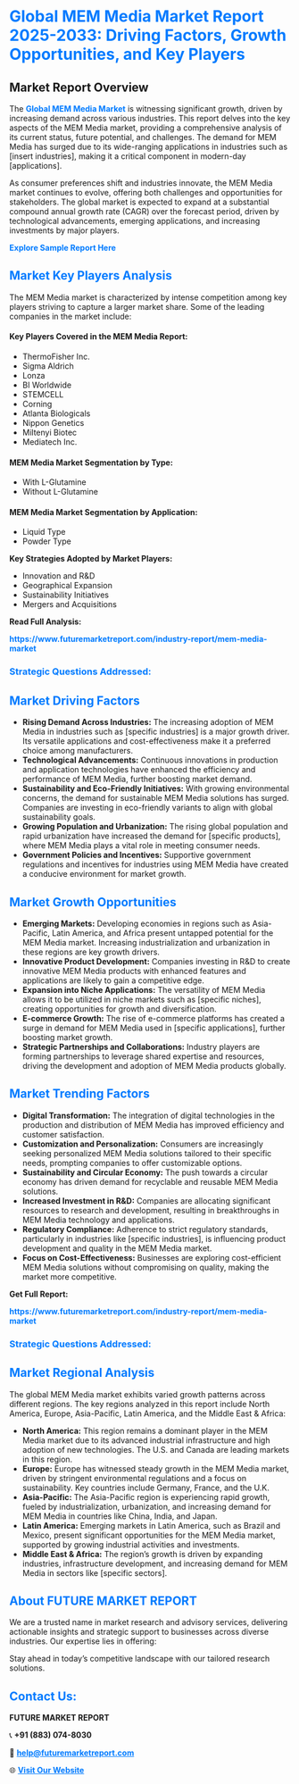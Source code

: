<h1 style="color: #007BFF;">Global MEM Media Market Report 2025-2033: Driving Factors, Growth Opportunities, and Key Players</h1>

<section id="overview">
<h2>Market Report Overview</h2>
<p>The <a href="https://www.futuremarketreport.com/industry-report/mem-media-market" style="color: #007BFF; text-decoration: none;"><strong>Global MEM Media Market</strong></a> is witnessing significant growth, driven by increasing demand across various industries. This report delves into the key aspects of the MEM Media market, providing a comprehensive analysis of its current status, future potential, and challenges. The demand for MEM Media has surged due to its wide-ranging applications in industries such as [insert industries], making it a critical component in modern-day [applications].</p>
<p>As consumer preferences shift and industries innovate, the MEM Media market continues to evolve, offering both challenges and opportunities for stakeholders. The global market is expected to expand at a substantial compound annual growth rate (CAGR) over the forecast period, driven by technological advancements, emerging applications, and increasing investments by major players.</p>
</section>

<section id="overview">
<p><a href="https://www.futuremarketreport.com/request-sample/reportId=35331" style="color: #007BFF; text-decoration: none;"><strong>Explore Sample Report Here</strong></a></p>
</section>

<section id="key-players">
<h2 style="color: #007BFF;">Market Key Players Analysis</h2>
<p>The MEM Media market is characterized by intense competition among key players striving to capture a larger market share. Some of the leading companies in the market include:</p>
<h4>Key Players Covered in the MEM Media Report:</h4>
<ul><li>ThermoFisher Inc.</li><li>Sigma Aldrich</li><li>Lonza</li><li>BI Worldwide</li><li>STEMCELL</li><li>Corning</li><li>Atlanta Biologicals</li><li>Nippon Genetics</li><li>Miltenyi Biotec</li><li>Mediatech Inc.</li></ul>
<h4>MEM Media Market Segmentation by Type:</h4>
<ul><li>With L-Glutamine</li><li>Without L-Glutamine</li></ul>

<h4>MEM Media Market Segmentation by Application:</h4>
<ul><li>Liquid Type</li><li>Powder Type</li></ul>
<p><strong>Key Strategies Adopted by Market Players:</strong></p>
<ul>
<li>Innovation and R&D</li>
<li>Geographical Expansion</li>
<li>Sustainability Initiatives</li>
<li>Mergers and Acquisitions</li>
</ul>
</section>

<section>
<p><strong>Read Full Analysis: </strong></p><a href="https://www.futuremarketreport.com/industry-report/mem-media-market" style="color: #007BFF; text-decoration: none;"><strong>https://www.futuremarketreport.com/industry-report/mem-media-market</strong></a>
<h3 style="color: #007BFF;">Strategic Questions Addressed:</h3>
</section>

<section id="driving-factors">
<h2 style="color: #007BFF;">Market Driving Factors</h2>
<ul>
<li><strong>Rising Demand Across Industries:</strong> The increasing adoption of MEM Media in industries such as [specific industries] is a major growth driver. Its versatile applications and cost-effectiveness make it a preferred choice among manufacturers.</li>
<li><strong>Technological Advancements:</strong> Continuous innovations in production and application technologies have enhanced the efficiency and performance of MEM Media, further boosting market demand.</li>
<li><strong>Sustainability and Eco-Friendly Initiatives:</strong> With growing environmental concerns, the demand for sustainable MEM Media solutions has surged. Companies are investing in eco-friendly variants to align with global sustainability goals.</li>
<li><strong>Growing Population and Urbanization:</strong> The rising global population and rapid urbanization have increased the demand for [specific products], where MEM Media plays a vital role in meeting consumer needs.</li>
<li><strong>Government Policies and Incentives:</strong> Supportive government regulations and incentives for industries using MEM Media have created a conducive environment for market growth.</li>
</ul>
</section>

<section id="growth-opportunities">
<h2 style="color: #007BFF;">Market Growth Opportunities</h2>
<ul>
<li><strong>Emerging Markets:</strong> Developing economies in regions such as Asia-Pacific, Latin America, and Africa present untapped potential for the MEM Media market. Increasing industrialization and urbanization in these regions are key growth drivers.</li>
<li><strong>Innovative Product Development:</strong> Companies investing in R&D to create innovative MEM Media products with enhanced features and applications are likely to gain a competitive edge.</li>
<li><strong>Expansion into Niche Applications:</strong> The versatility of MEM Media allows it to be utilized in niche markets such as [specific niches], creating opportunities for growth and diversification.</li>
<li><strong>E-commerce Growth:</strong> The rise of e-commerce platforms has created a surge in demand for MEM Media used in [specific applications], further boosting market growth.</li>
<li><strong>Strategic Partnerships and Collaborations:</strong> Industry players are forming partnerships to leverage shared expertise and resources, driving the development and adoption of MEM Media products globally.</li>
</ul>
</section>

<section id="trending-factors">
<h2 style="color: #007BFF;">Market Trending Factors</h2>
<ul>
<li><strong>Digital Transformation:</strong> The integration of digital technologies in the production and distribution of MEM Media has improved efficiency and customer satisfaction.</li>
<li><strong>Customization and Personalization:</strong> Consumers are increasingly seeking personalized MEM Media solutions tailored to their specific needs, prompting companies to offer customizable options.</li>
<li><strong>Sustainability and Circular Economy:</strong> The push towards a circular economy has driven demand for recyclable and reusable MEM Media solutions.</li>
<li><strong>Increased Investment in R&D:</strong> Companies are allocating significant resources to research and development, resulting in breakthroughs in MEM Media technology and applications.</li>
<li><strong>Regulatory Compliance:</strong> Adherence to strict regulatory standards, particularly in industries like [specific industries], is influencing product development and quality in the MEM Media market.</li>
<li><strong>Focus on Cost-Effectiveness:</strong> Businesses are exploring cost-efficient MEM Media solutions without compromising on quality, making the market more competitive.</li>
</ul>
</section>

<section>
<p><strong>Get Full Report: </strong></p><a href="https://www.futuremarketreport.com/industry-report/mem-media-market" style="color: #007BFF; text-decoration: none;"><strong>https://www.futuremarketreport.com/industry-report/mem-media-market</strong></a>
<h3 style="color: #007BFF;">Strategic Questions Addressed:</h3>
</section>


<section id="regional-analysis">
<h2 style="color: #007BFF;">Market Regional Analysis</h2>
<p>The global MEM Media market exhibits varied growth patterns across different regions. The key regions analyzed in this report include North America, Europe, Asia-Pacific, Latin America, and the Middle East & Africa:</p>
<ul>
<li><strong>North America:</strong> This region remains a dominant player in the MEM Media market due to its advanced industrial infrastructure and high adoption of new technologies. The U.S. and Canada are leading markets in this region.</li>
<li><strong>Europe:</strong> Europe has witnessed steady growth in the MEM Media market, driven by stringent environmental regulations and a focus on sustainability. Key countries include Germany, France, and the U.K.</li>
<li><strong>Asia-Pacific:</strong> The Asia-Pacific region is experiencing rapid growth, fueled by industrialization, urbanization, and increasing demand for MEM Media in countries like China, India, and Japan.</li>
<li><strong>Latin America:</strong> Emerging markets in Latin America, such as Brazil and Mexico, present significant opportunities for the MEM Media market, supported by growing industrial activities and investments.</li>
<li><strong>Middle East & Africa:</strong> The region’s growth is driven by expanding industries, infrastructure development, and increasing demand for MEM Media in sectors like [specific sectors].</li>
</ul>
</section>

<footer>
<h2 style="color: #007BFF;">About FUTURE MARKET REPORT</h2>
<p>We are a trusted name in market research and advisory services, delivering actionable insights and strategic support to businesses across diverse industries. Our expertise lies in offering:</p>

<p>Stay ahead in today’s competitive landscape with our tailored research solutions.</p>

<h2 style="color: #007BFF;">Contact Us:</h2>
<p><strong>FUTURE MARKET REPORT</strong></p>
<p>📞 <strong>+91 (883) 074-8030</strong></p>
<p>📧 <strong><a href="mailto:help@futuremarketreport.com" style="color: #007BFF;">help@futuremarketreport.com</a></strong></p>
<p>🌐 <strong><a href="https://www.futuremarketreport.com/" style="color: #007BFF;">Visit Our Website</a></strong></p>
</footer>